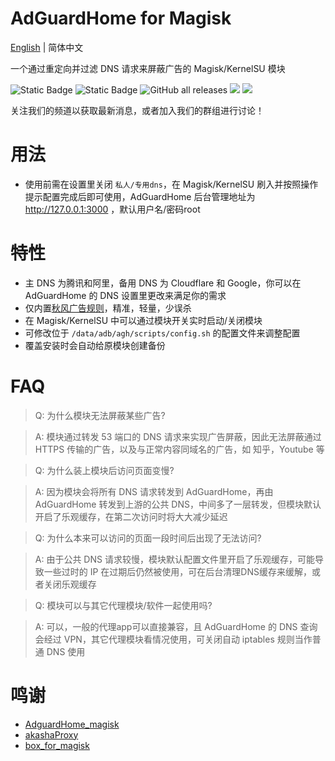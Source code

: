 # AdGuardHome for Magisk
[English](README_en.md) | 简体中文

一个通过重定向并过滤 DNS 请求来屏蔽广告的 Magisk/KernelSU 模块

![Static Badge](https://img.shields.io/badge/arm--64-support-blue)
![Static Badge](https://img.shields.io/badge/arm--v7-support-blue)
![GitHub all releases](https://img.shields.io/github/downloads/twoone-3/AdguardHome/total)
[![](https://img.shields.io/badge/Telegram-Join%20Channel-blue?logo=telegram)](https://t.me/adguardhome_for_magisk_release)
[![](https://img.shields.io/badge/Telegram-Join%20Group-blue?logo=telegram)](https://t.me/+mdZL11mJjxhkYjdl)

关注我们的频道以获取最新消息，或者加入我们的群组进行讨论！

# 用法
- 使用前需在设置里关闭 `私人/专用dns`，在 Magisk/KernelSU 刷入并按照操作提示配置完成后即可使用，AdGuardHome 后台管理地址为 http://127.0.0.1:3000 ，默认用户名/密码root

# 特性
- 主 DNS 为腾讯和阿里，备用 DNS 为 Cloudflare 和 Google，你可以在 AdGuardHome 的 DNS 设置里更改来满足你的需求
- 仅内置[秋风广告规则](https://github.com/TG-Twilight/AWAvenue-Ads-Rule)，精准，轻量，少误杀
- 在 Magisk/KernelSU 中可以通过模块开关实时启动/关闭模块
- 可修改位于 `/data/adb/agh/scripts/config.sh` 的配置文件来调整配置
- 覆盖安装时会自动给原模块创建备份

# FAQ
> Q: 为什么模块无法屏蔽某些广告?

> A: 模块通过转发 53 端口的 DNS 请求来实现广告屏蔽，因此无法屏蔽通过 HTTPS 传输的广告，以及与正常内容同域名的广告，如 知乎，Youtube 等

> Q: 为什么装上模块后访问页面变慢?

> A: 因为模块会将所有 DNS 请求转发到 AdGuardHome，再由 AdGuardHome 转发到上游的公共 DNS，中间多了一层转发，但模块默认开启了乐观缓存，在第二次访问时将大大减少延迟

> Q: 为什么本来可以访问的页面一段时间后出现了无法访问?

> A: 由于公共 DNS 请求较慢，模块默认配置文件里开启了乐观缓存，可能导致一些过时的 IP 在过期后仍然被使用，可在后台清理DNS缓存来缓解，或者关闭乐观缓存

> Q: 模块可以与其它代理模块/软件一起使用吗?

> A: 可以，一般的代理app可以直接兼容，且 AdGuardHome 的 DNS 查询会经过 VPN，其它代理模块看情况使用，可关闭自动 iptables 规则当作普通 DNS 使用


# 鸣谢
- [AdguardHome_magisk](https://github.com/410154425/AdGuardHome_magisk)
- [akashaProxy](https://github.com/ModuleList/akashaProxy)
- [box_for_magisk](https://github.com/taamarin/box_for_magisk)
